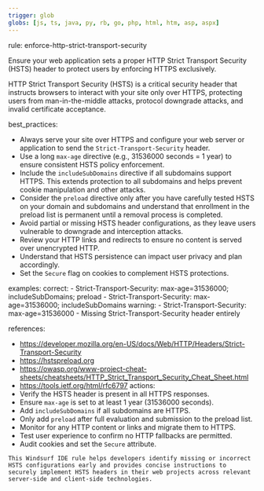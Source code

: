 ```yaml
---
trigger: glob
globs: [js, ts, java, py, rb, go, php, html, htm, asp, aspx]
---
```

rule: enforce-http-strict-transport-security

  Ensure your web application sets a proper HTTP Strict Transport Security (HSTS) header to protect users by enforcing HTTPS exclusively.


  HTTP Strict Transport Security (HSTS) is a critical security header that instructs browsers to interact with your site only over HTTPS, protecting users from man-in-the-middle attacks, protocol downgrade attacks, and invalid certificate acceptance.

best_practices:
  - Always serve your site over HTTPS and configure your web server or application to send the `Strict-Transport-Security` header.
  - Use a long `max-age` directive (e.g., 31536000 seconds = 1 year) to ensure consistent HSTS policy enforcement.
  - Include the `includeSubDomains` directive if all subdomains support HTTPS. This extends protection to all subdomains and helps prevent cookie manipulation and other attacks.
  - Consider the `preload` directive only after you have carefully tested HSTS on your domain and subdomains and understand that enrollment in the preload list is permanent until a removal process is completed.
  - Avoid partial or missing HSTS header configurations, as they leave users vulnerable to downgrade and interception attacks.
  - Review your HTTP links and redirects to ensure no content is served over unencrypted HTTP.
  - Understand that HSTS persistence can impact user privacy and plan accordingly.
  - Set the `Secure` flag on cookies to complement HSTS protections.

examples:
  correct:
    - Strict-Transport-Security: max-age=31536000; includeSubDomains; preload
    - Strict-Transport-Security: max-age=31536000; includeSubDomains
  warning:
    - Strict-Transport-Security: max-age=31536000
    - Missing Strict-Transport-Security header entirely

references:
  - https://developer.mozilla.org/en-US/docs/Web/HTTP/Headers/Strict-Transport-Security
  - https://hstspreload.org
  - https://owasp.org/www-project-cheat-sheets/cheatsheets/HTTP_Strict_Transport_Security_Cheat_Sheet.html
  - https://tools.ietf.org/html/rfc6797
actions:
  - Verify the HSTS header is present in all HTTPS responses.
  - Ensure `max-age` is set to at least 1 year (31536000 seconds).
  - Add `includeSubDomains` if all subdomains are HTTPS.
  - Only add `preload` after full evaluation and submission to the preload list.
  - Monitor for any HTTP content or links and migrate them to HTTPS.
  - Test user experience to confirm no HTTP fallbacks are permitted.
  - Audit cookies and set the `Secure` attribute.

```
This Windsurf IDE rule helps developers identify missing or incorrect HSTS configurations early and provides concise instructions to securely implement HSTS headers in their web projects across relevant server-side and client-side technologies.